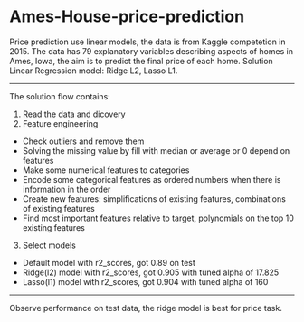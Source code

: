 # Ames-House-price-prediction
Price prediction use linear models, the data is from Kaggle competetion in 2015.
The data has 79 explanatory variables describing aspects of homes in Ames, Iowa, the aim is to predict the final price of each home.
Solution Linear Regression model: Ridge L2, Lasso L1.
***************************************************************
The solution flow contains:
1. Read the data and dicovery
2. Feature engineering
 - Check outliers and remove them
 - Solving the missing value by fill with median or average or 0 depend on features
 - Make some numerical features to categories
 - Encode some categorical features as ordered numbers when there is information in the order
 - Create new features: simplifications of existing features, combinations of existing features
 - Find most important features relative to target, polynomials on the top 10 existing features
3. Select models
 - Default model with r2_scores, got 0.89 on test
 - Ridge(l2) model with r2_scores, got 0.905 with tuned alpha of 17.825
 - Lasso(l1) model with r2_scores, got 0.904 with tuned alpha of 160
***************************************************************
Observe performance on test data, the ridge model is best for price task.
